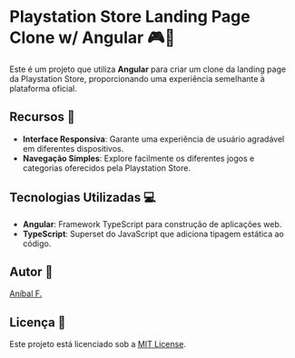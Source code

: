 # Playstation Store Landing Page Clone w/ Angular 🎮🚀

Este é um projeto que utiliza **Angular** para criar um clone da landing page da Playstation Store, proporcionando uma experiência semelhante à plataforma oficial.

## Recursos 🌟

- **Interface Responsiva**: Garante uma experiência de usuário agradável em diferentes dispositivos.
- **Navegação Simples**: Explore facilmente os diferentes jogos e categorias oferecidos pela Playstation Store.

## Tecnologias Utilizadas 💻

- **Angular**: Framework TypeScript para construção de aplicações web.
- **TypeScript**: Superset do JavaScript que adiciona tipagem estática ao código.

## Autor 📝

[Aníbal F.](https://github.com/anibalfn/)

## Licença 📜

Este projeto está licenciado sob a [MIT License](LICENSE).
